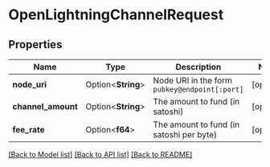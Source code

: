 # OpenLightningChannelRequest

## Properties

Name | Type | Description | Notes
------------ | ------------- | ------------- | -------------
**node_uri** | Option<**String**> | Node URI in the form `pubkey@endpoint[:port]` | [optional]
**channel_amount** | Option<**String**> | The amount to fund (in satoshi) | [optional]
**fee_rate** | Option<**f64**> | The amount to fund (in satoshi per byte) | [optional]

[[Back to Model list]](../README.md#documentation-for-models) [[Back to API list]](../README.md#documentation-for-api-endpoints) [[Back to README]](../README.md)



